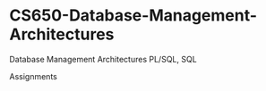 # CS650-Database-Management-Architectures
Database Management Architectures PL/SQL, SQL

Assignments 
